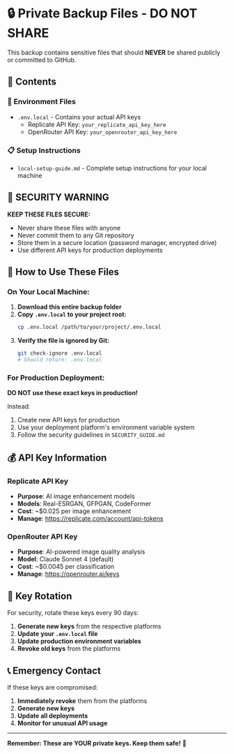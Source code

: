 # 🔒 Private Backup Files - DO NOT SHARE

This backup contains sensitive files that should **NEVER** be shared publicly or committed to GitHub.

## 📁 Contents

### 🔑 Environment Files
- `.env.local` - Contains your actual API keys
  - Replicate API Key: `your_replicate_api_key_here`
  - OpenRouter API Key: `your_openrouter_api_key_here`

### 📋 Setup Instructions
- `local-setup-guide.md` - Complete setup instructions for your local machine

## 🚨 SECURITY WARNING

**KEEP THESE FILES SECURE:**
- Never share these files with anyone
- Never commit them to any Git repository
- Store them in a secure location (password manager, encrypted drive)
- Use different API keys for production deployments

## 🔧 How to Use These Files

### On Your Local Machine:

1. **Download this entire backup folder**
2. **Copy `.env.local` to your project root:**
   ```bash
   cp .env.local /path/to/your/project/.env.local
   ```
3. **Verify the file is ignored by Git:**
   ```bash
   git check-ignore .env.local
   # Should return: .env.local
   ```

### For Production Deployment:

**DO NOT use these exact keys in production!**

Instead:
1. Create new API keys for production
2. Use your deployment platform's environment variable system
3. Follow the security guidelines in `SECURITY_GUIDE.md`

## 💰 API Key Information

### Replicate API Key
- **Purpose**: AI image enhancement models
- **Models**: Real-ESRGAN, GFPGAN, CodeFormer
- **Cost**: ~$0.025 per image enhancement
- **Manage**: https://replicate.com/account/api-tokens

### OpenRouter API Key
- **Purpose**: AI-powered image quality analysis
- **Model**: Claude Sonnet 4 (default)
- **Cost**: ~$0.0045 per classification
- **Manage**: https://openrouter.ai/keys

## 🔄 Key Rotation

For security, rotate these keys every 90 days:

1. **Generate new keys** from the respective platforms
2. **Update your `.env.local` file**
3. **Update production environment variables**
4. **Revoke old keys** from the platforms

## 📞 Emergency Contact

If these keys are compromised:
1. **Immediately revoke** them from the platforms
2. **Generate new keys**
3. **Update all deployments**
4. **Monitor for unusual API usage**

---

**Remember: These are YOUR private keys. Keep them safe!** 🔐
